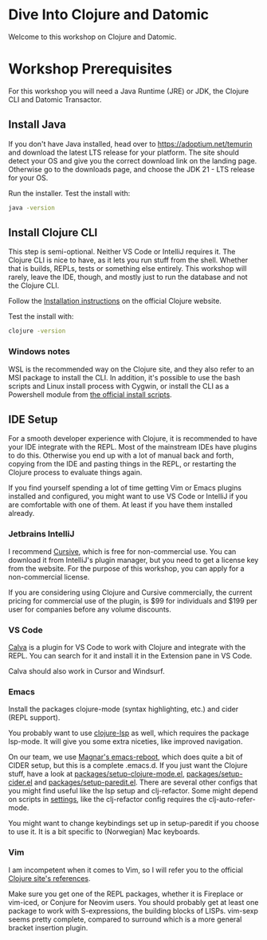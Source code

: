 # Dive Into Clojure and Datomic

Welcome to this workshop on Clojure and Datomic.

# Workshop Prerequisites

For this workshop you will need a Java Runtime (JRE) or JDK, the Clojure CLI and
Datomic Transactor.

## Install Java

If you don't have Java installed, head over to https://adoptium.net/temurin and
download the latest LTS release for your platform. The site should detect your
OS and give you the correct download link on the landing page. Otherwise go to
the downloads page, and choose the JDK 21 - LTS release for your OS.

Run the installer. Test the install with:

```sh
java -version
```

## Install Clojure CLI

This step is semi-optional. Neither VS Code or IntelliJ requires it. The Clojure
CLI is nice to have, as it lets you run stuff from the shell. Whether that is
builds, REPLs, tests or something else entirely. This workshop will rarely,
leave the IDE, though, and mostly just to run the database and not the Clojure
CLI.

Follow the [Installation
instructions](https://clojure.org/guides/install_clojure) on the official
Clojure website.

Test the install with:

```sh
clojure -version
```

### Windows notes

WSL is the recommended way on the Clojure site, and they also refer to an MSI
package to install the CLI. In addition, it's possible to use the bash scripts
and Linux install process with Cygwin, or install the CLI as a Powershell module
from [the official install
scripts](https://github.com/clojure/brew-install/releases/tag/1.12.1.1550).

## IDE Setup

For a smooth developer experience with Clojure, it is recommended to have your
IDE integrate with the REPL. Most of the mainstream IDEs have plugins to do
this. Otherwise you end up with a lot of manual back and forth, copying from the
IDE and pasting things in the REPL, or restarting the Clojure process to
evaluate things again.

If you find yourself spending a lot of time getting Vim or Emacs plugins
installed and configured, you might want to use VS Code or IntelliJ if you are
comfortable with one of them. At least if you have them installed already.

### Jetbrains IntelliJ

I recommend [Cursive](https://cursive-ide.com/), which is free for
non-commercial use. You can download it from IntelliJ's plugin manager, but you
need to get a license key from the website. For the purpose of this workshop,
you can apply for a non-commercial license.

If you are considering using Clojure and Cursive commercially, the current
pricing for commercial use of the plugin, is $99 for individuals and $199 per
user for companies before any volume discounts.

### VS Code

[Calva](https://calva.io) is a plugin for VS Code to work with Clojure and
integrate with the REPL. You can search for it and install it in the Extension
pane in VS Code.

Calva should also work in Cursor and Windsurf.

### Emacs

Install the packages clojure-mode (syntax highlighting, etc.) and cider (REPL
support).

You probably want to use [clojure-lsp](https://clojure-lsp.io/installation/) as
well, which requires the package lsp-mode. It will give you some extra niceties,
like improved navigation.

On our team, we use [Magnar's
emacs-reboot](https://github.com/magnars/emacsd-reboot), which does quite a bit
of CIDER setup, but this is a complete .emacs.d. If you just want the Clojure
stuff, have a look at
[packages/setup-clojure-mode.el](https://github.com/magnars/emacsd-reboot/blob/main/packages/setup-clojure-mode.el),
[packages/setup-cider.el](https://github.com/magnars/emacsd-reboot/blob/main/packages/setup-cider.el) and
[packages/setup-paredit.el](https://github.com/magnars/emacsd-reboot/blob/main/packages/setup-paredit.el).
There are several other configs that you might find useful like the lsp setup and
clj-refactor. Some might depend on scripts in
[settings](https://github.com/magnars/emacsd-reboot/tree/main/settings), like
the clj-refactor config requires the clj-auto-refer-mode.

You might want to change keybindings set up in setup-paredit if you choose to
use it. It is a bit specific to (Norwegian) Mac keyboards.

### Vim

I am incompetent when it comes to Vim, so I will refer you to the official
[Clojure site's
references](https://clojure.org/guides/editors#_vim_highly_efficient_text_editing).

Make sure you get one of the REPL packages, whether it is Fireplace or vim-iced, or
Conjure for Neovim users. You should probably get at least one package to work
with S-expressions, the building blocks of LISPs. vim-sexp seems pretty
complete, compared to surround which is a more general bracket insertion plugin.
